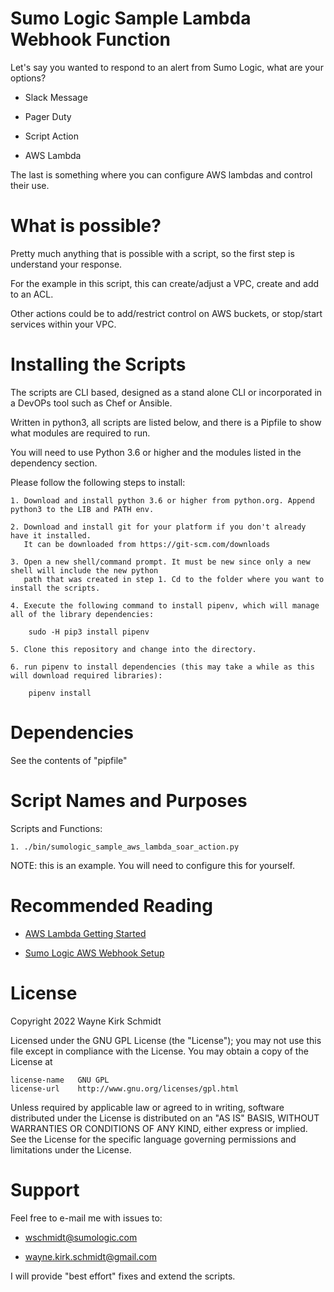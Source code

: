 Sumo Logic Sample Lambda Webhook Function
=========================================

Let's say you wanted to respond to an alert from Sumo Logic, what are your options?

* Slack Message

* Pager Duty

* Script Action

* AWS Lambda

The last is something where you can configure AWS lambdas and control their use.

What is possible?
=================

Pretty much anything that is possible with a script, so the first step is understand your response.

For the example in this script, this can create/adjust a VPC, create and add to an ACL.

Other actions could be to add/restrict control on AWS buckets, or stop/start services within your VPC.

Installing the Scripts
=======================

The scripts are CLI based, designed as a stand alone CLI or incorporated in a DevOPs tool such as Chef or Ansible.

Written in python3, all scripts are listed below, and there is a Pipfile to show what modules are required to run.

You will need to use Python 3.6 or higher and the modules listed in the dependency section.  

Please follow the following steps to install:

    1. Download and install python 3.6 or higher from python.org. Append python3 to the LIB and PATH env.

    2. Download and install git for your platform if you don't already have it installed.
       It can be downloaded from https://git-scm.com/downloads
    
    3. Open a new shell/command prompt. It must be new since only a new shell will include the new python 
       path that was created in step 1. Cd to the folder where you want to install the scripts.
    
    4. Execute the following command to install pipenv, which will manage all of the library dependencies:
    
        sudo -H pip3 install pipenv 
 
    5. Clone this repository and change into the directory.

    6. run pipenv to install dependencies (this may take a while as this will download required libraries):

        pipenv install
        
Dependencies
============

See the contents of "pipfile"

Script Names and Purposes
=========================

Scripts and Functions:

    1. ./bin/sumologic_sample_aws_lambda_soar_action.py

NOTE: this is an example. You will need to configure this for yourself.

Recommended Reading
===================

* [AWS Lambda Getting Started](https://docs.aws.amazon.com/lambda/latest/dg/getting-started.html)

* [Sumo Logic AWS Webhook Setup](https://help.sumologic.com/Manage/Connections-and-Integrations/Webhook-Connections/Webhook_Connection_for_AWS_Lambda)

License
=======

Copyright 2022 Wayne Kirk Schmidt

Licensed under the GNU GPL License (the "License");
you may not use this file except in compliance with the License.
You may obtain a copy of the License at

    license-name   GNU GPL
    license-url    http://www.gnu.org/licenses/gpl.html

Unless required by applicable law or agreed to in writing, software
distributed under the License is distributed on an "AS IS" BASIS,
WITHOUT WARRANTIES OR CONDITIONS OF ANY KIND, either express or implied.
See the License for the specific language governing permissions and
limitations under the License.

Support
=======

Feel free to e-mail me with issues to: 

* wschmidt@sumologic.com

* wayne.kirk.schmidt@gmail.com

I will provide "best effort" fixes and extend the scripts.

